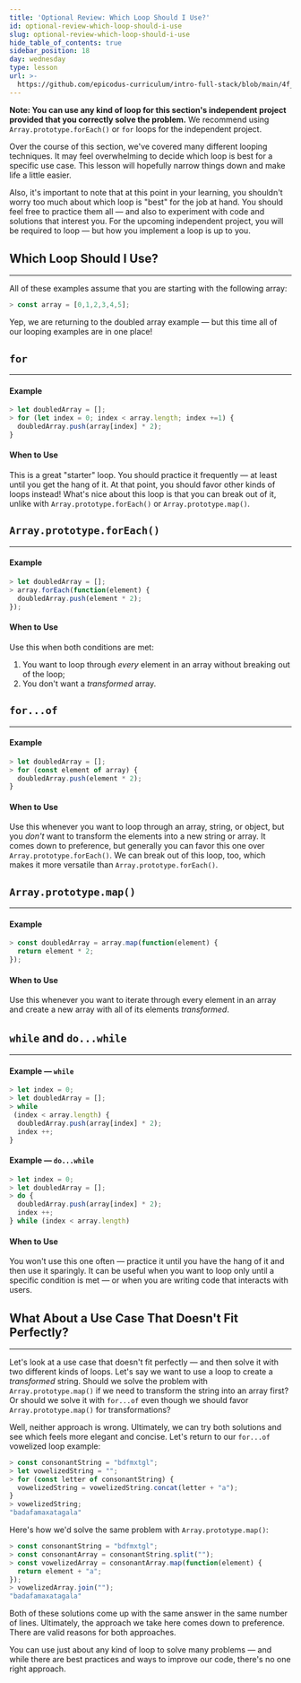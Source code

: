 ```yaml
---
title: 'Optional Review: Which Loop Should I Use?'
id: optional-review-which-loop-should-i-use
slug: optional-review-which-loop-should-i-use
hide_table_of_contents: true
sidebar_position: 18
day: wednesday
type: lesson
url: >-
  https://github.com/epicodus-curriculum/intro-full-stack/blob/main/4f_which_loop_should_i_use.md
---
```


**Note: You can use any kind of loop for this section's independent project provided that you correctly solve the problem.** We recommend using `Array.prototype.forEach()` or `for` loops for the independent project.

Over the course of this section, we've covered many different looping techniques. It may feel overwhelming to decide which loop is best for a specific use case. This lesson will hopefully narrow things down and make life a little easier.

Also, it's important to note that at this point in your learning, you shouldn't worry too much about which loop is "best" for the job at hand. You should feel free to practice them all — and also to experiment with code and solutions that interest you. For the upcoming independent project, you will be required to loop — but how you implement a loop is up to you.

## Which Loop Should I Use?
---

All of these examples assume that you are starting with the following array:

```js
> const array = [0,1,2,3,4,5];
```

Yep, we are returning to the doubled array example — but this time all of our looping examples are in one place!

## `for`
---

#### Example

```js
> let doubledArray = [];
> for (let index = 0; index < array.length; index +=1) {
  doubledArray.push(array[index] * 2);
}
```

#### When to Use

This is a great "starter" loop. You should practice it frequently — at least until you get the hang of it. At that point, you should favor other kinds of loops instead! What's nice about this loop is that you can break out of it, unlike with `Array.prototype.forEach()` or `Array.prototype.map()`.

## `Array.prototype.forEach()`
---

#### Example

```js
> let doubledArray = [];
> array.forEach(function(element) {
  doubledArray.push(element * 2);
});
```

#### When to Use

Use this when both conditions are met:

1. You want to loop through _every_ element in an array without breaking out of the loop;
2. You don't want a _transformed_ array.

## `for...of`
---

#### Example

```js
> let doubledArray = [];
> for (const element of array) {
  doubledArray.push(element * 2);
}
```

#### When to Use

Use this whenever you want to loop through an array, string, or object, but you _don't_ want to transform the elements into a new string or array. It comes down to preference, but generally you can favor this one over `Array.prototype.forEach()`. We can break out of this loop, too, which makes it more versatile than `Array.prototype.forEach()`.

## `Array.prototype.map()`
---

#### Example

```js
> const doubledArray = array.map(function(element) {
  return element * 2;
});
```

#### When to Use

Use this whenever you want to iterate through every element in an array and create a new array with all of its elements _transformed_. 

## `while` and `do...while`
---

#### Example — `while`

```js
> let index = 0;
> let doubledArray = [];
> while
 (index < array.length) {
  doubledArray.push(array[index] * 2);
  index ++;
}
```

#### Example — `do...while`

```js
> let index = 0;
> let doubledArray = [];
> do {
  doubledArray.push(array[index] * 2);
  index ++;
} while (index < array.length)
```

#### When to Use

You won't use this one often — practice it until you have the hang of it and then use it sparingly. It can be useful when you want to loop only until a specific condition is met — or when you are writing code that interacts with users.

## What About a Use Case That Doesn't Fit Perfectly?
---

Let's look at a use case that doesn't fit perfectly — and then solve it with two different kinds of loops. Let's say we want to use a loop to create a _transformed_ string. Should we solve the problem with `Array.prototype.map()` if we need to transform the string into an array first? Or should we solve it with `for...of` even though we should favor `Array.prototype.map()` for transformations?

Well, neither approach is wrong. Ultimately, we can try both solutions and see which feels more elegant and concise. Let's return to our `for...of` vowelized loop example:

```js
> const consonantString = "bdfmxtgl";
> let vowelizedString = "";
> for (const letter of consonantString) {
  vowelizedString = vowelizedString.concat(letter + "a");
}
> vowelizedString;
"badafamaxatagala"
```

Here's how we'd solve the same problem with `Array.prototype.map()`:

```js
> const consonantString = "bdfmxtgl";
> const consonantArray = consonantString.split("");
> const vowelizedArray = consonantArray.map(function(element) {
  return element + "a";
});
> vowelizedArray.join(""); 
"badafamaxatagala"
```

Both of these solutions come up with the same answer in the same number of lines. Ultimately, the approach we take here comes down to preference. There are valid reasons for both approaches.

You can use just about any kind of loop to solve many problems — and while there are best practices and ways to improve our code, there's no one right approach.